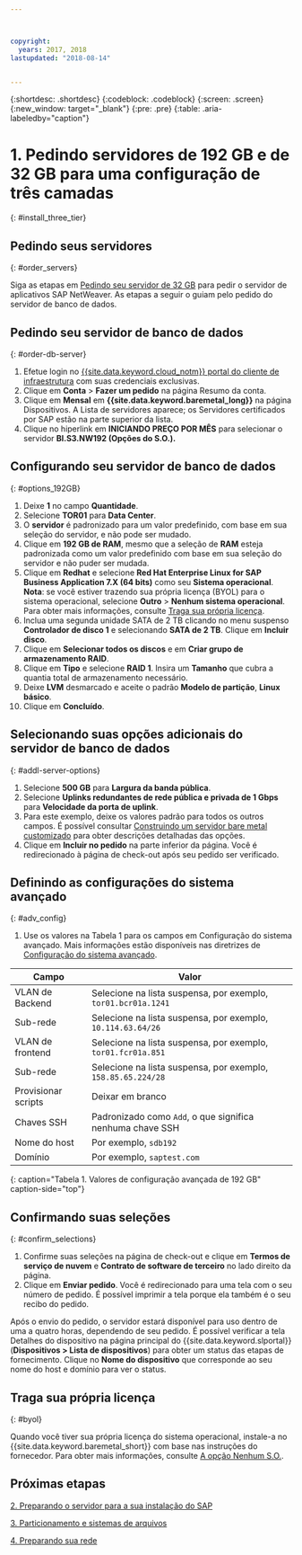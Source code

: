```yaml
---



copyright:
  years: 2017, 2018
lastupdated: "2018-08-14"


---
```


{:shortdesc: .shortdesc}
{:codeblock: .codeblock}
{:screen: .screen}
{:new_window: target="_blank"}
{:pre: .pre}
{:table: .aria-labeledby="caption"}

# 1. Pedindo servidores de 192 GB e de 32 GB para uma configuração de três camadas
{: #install_three_tier}

## Pedindo seus servidores
{: #order_servers}

Siga as etapas em
[Pedindo seu
servidor de 32 GB](/docs/infrastructure/sap-netweaver-rhel-qrg/rhel-set-up-infrastructure-32GB.html#order_32GB) para pedir o servidor de aplicativos SAP NetWeaver. As etapas a seguir o guiam pelo pedido do servidor
de banco de dados.

## Pedindo seu servidor de banco de dados
{: #order-db-server}

1. Efetue login no [{{site.data.keyword.cloud_notm}} portal do cliente de infraestrutura](https://control.softlayer.com) com suas credenciais exclusivas.
2. Clique em **Conta** > **Fazer um pedido** na página Resumo da conta.
3. Clique em **Mensal** em **{{site.data.keyword.baremetal_long}}** na página
Dispositivos. A Lista de servidores aparece; os Servidores certificados por SAP estão na parte superior da lista.
4. Clique no hiperlink em **INICIANDO PREÇO POR MÊS** para selecionar o servidor **BI.S3.NW192 (Opções do S.O.).**

## Configurando seu servidor de banco de dados
{: #options_192GB}

1. Deixe **1** no campo **Quantidade**.
2. Selecione **TOR01** para **Data Center**.
3. O **servidor** é padronizado para um valor predefinido, com base em sua seleção do servidor, e não pode ser mudado.
4. Clique em **192 GB de RAM**, mesmo que a seleção de **RAM** esteja padronizada como um valor predefinido com base em sua seleção do servidor e não puder ser mudada.
5. Clique em **Redhat** e selecione **Red Hat Enterprise Linux for SAP Business Application 7.X (64 bits)** como seu **Sistema operacional**. **Nota**: se você estiver trazendo sua própria licença (BYOL) para o sistema operacional, selecione **Outro** > **Nenhum sistema operacional**. Para obter mais informações, consulte [Traga sua própria licença](#byol).
6. Inclua uma segunda unidade SATA de 2 TB clicando no menu suspenso **Controlador de disco 1** e selecionando **SATA de 2 TB**. Clique em **Incluir disco**.
7. Clique em **Selecionar todos os discos** e em **Criar grupo de armazenamento RAID**.
8. Clique em **Tipo** e selecione **RAID 1**. Insira um **Tamanho** que cubra a quantia total de armazenamento necessário.
9. Deixe **LVM** desmarcado e aceite o padrão **Modelo de partição**, **Linux básico**.
10. Clique em **Concluído**.

## Selecionando suas opções adicionais do servidor de banco de dados
{: #addl-server-options}

1. Selecione **500 GB** para **Largura da banda pública**.
2. Selecione **Uplinks redundantes de rede pública e privada de 1 Gbps** para **Velocidade da porta de uplink**.
3. Para este exemplo, deixe os valores padrão para todos os outros campos. É possível consultar [Construindo um servidor bare metal customizado](https://console.bluemix.net/docs/bare-metal/baremetal-provision.html#addl-server-options) para obter descrições detalhadas das opções.
4.	Clique em **Incluir no pedido** na parte inferior da página. Você é redirecionado à página de check-out após seu pedido ser verificado.

## Definindo as configurações do sistema avançado
{: #adv_config}

1. Use os valores na Tabela 1 para os campos em Configuração do sistema avançado. Mais informações estão disponíveis nas diretrizes de [Configuração do sistema avançado](https://console.bluemix.net/docs/bare-metal/baremetal-provision.html#adv-system-config).

|              Campo               |      Valor                                                           |
| -------------------------------- | -------------------------------------------------------------------- |
|VLAN de Backend                      | Selecione na lista suspensa, por exemplo, `tor01.bcr01a.1241`     |
|Sub-rede                            | Selecione na lista suspensa, por exemplo, `10.114.63.64/26`       |
|VLAN de frontend                     | Selecione na lista suspensa, por exemplo, `tor01.fcr01a.851`      |
|Sub-rede                            | Selecione na lista suspensa, por exemplo, `158.85.65.224/28`      |
|Provisionar scripts                 | Deixar em branco                                                          |
|Chaves SSH                          | Padronizado como `Add`, o que significa nenhuma chave SSH                            |
|Nome do host                          | Por exemplo, `sdb192`                                                |
|Domínio                            | Por exemplo, `saptest.com`                                           |
{: caption="Tabela 1. Valores de configuração avançada de 192 GB" caption-side="top"}  

## Confirmando suas seleções
{: #confirm_selections}

1. Confirme suas seleções na página de check-out e clique em **Termos de serviço de nuvem** e **Contrato de software de terceiro** no lado direito da página.
2. Clique em **Enviar pedido**. Você é redirecionado para uma tela com o seu número de pedido. É possível
imprimir a tela porque ela também é o seu recibo do pedido.

Após o envio do pedido, o servidor estará disponível para uso dentro de uma a quatro horas, dependendo de seu pedido. É
possível verificar a tela Detalhes do dispositivo na página principal do {{site.data.keyword.slportal}}
(**Dispositivos > Lista de dispositivos**) para obter um status das etapas de fornecimento. Clique no **Nome do dispositivo** que corresponde ao seu nome do host e domínio para ver o status.

## Traga sua própria licença
{: #byol}

Quando você tiver sua própria licença do sistema operacional, instale-a no {{site.data.keyword.baremetal_short}} com base nas instruções do fornecedor. Para obter mais informações, consulte [A opção Nenhum S.O.](https://console.bluemix.net/docs/bare-metal/introduction-no-os.html#how-to-install-an-operating-system-on-a-no-os-server-).

## Próximas etapas

  [2. Preparando o servidor para a
sua instalação do SAP](/docs/infrastructure/sap-netweaver-rhel-qrg/rhel-prepare-server-256GB.html)

  [3. Particionamento e sistemas de arquivos](/docs/infrastructure/sap-netweaver-rhel-qrg/rhel-partition-256GB.html)

  [4. Preparando sua rede](/docs/infrastructure/sap-netweaver-rhel-qrg/rhel-prepare-network.html#network)
